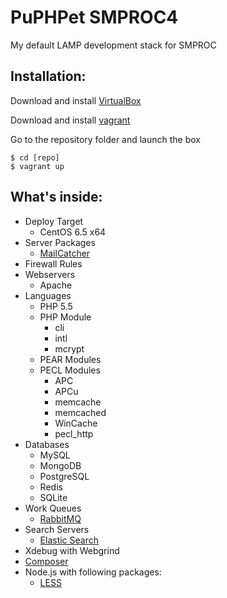 PuPHPet SMPROC4
===============

My default LAMP development stack for SMPROC

Installation:
-------------

Download and install [VirtualBox](http://www.virtualbox.org/)

Download and install [vagrant](http://vagrantup.com/)

Go to the repository folder and launch the box

    $ cd [repo]
    $ vagrant up

What's inside:
--------------
* Deploy Target
    * CentOS 6.5 x64
* Server Packages
    * [MailCatcher](http://mailcatcher.me/) 
* Firewall Rules
* Webservers
    * Apache
* Languages
    * PHP 5.5
    * PHP Module
        * cli
        * intl
        * mcrypt
    * PEAR Modules
    * PECL Modules
        * APC
        * APCu
        * memcache
        * memcached
        * WinCache
        * pecl_http
* Databases
    * MySQL
    * MongoDB
    * PostgreSQL
    * Redis
    * SQLite
* Work Queues
    * [RabbitMQ](http://www.rabbitmq.com/tutorials/tutorial-one-php.html)
* Search Servers
    * [Elastic Search](https://github.com/elasticsearch/elasticsearch-php)
* Xdebug with Webgrind
* [Composer](http://getcomposer.org/)
* Node.js with following packages:
    * [LESS](http://lesscss.org)
